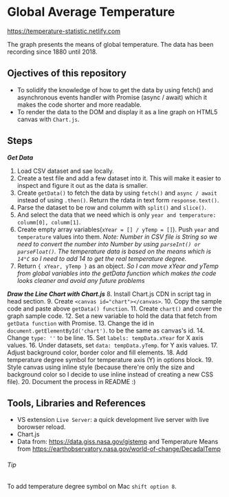 # Global Average Temperature 
https://temperature-statistic.netlify.com

The graph presents the means of global temperature.  The data has been recording since 1880 until 2018. 

## Ojectives of this repository ##
- To solidify the knowledge of how to get the data by using fetch() and asynchronous events handler with Promise (async / await) which it makes the code shorter and more readable.
- To render the data to the DOM and display it as a line graph on HTML5 canvas with `Chart.js`.

## Steps ##

***Get Data***
1. Load CSV dataset and sae locally.
2. Create a test file and add a few dataset into it. This will make it easier to inspect and figure it out as the data is smaller.
3. Create `getData()` to fetch the data by using `fetch()` and `async / await` instead of using `.then()`. Return the rdata in text form `response.text()`.
4. Parse the dataset to be row and columm with `split()` and `slice()`.
5. And select the data that we need which is only `year and temperature: columm[0], columm[1]`.
6. Create empty array variables(`xYear = [] / yTemp = []`). Push `year` and `temperature` values into them.
*Note:*
*Number in CSV file is String so we need to convert the number into Number by using `parseInt() or parseFloat()`.*
*The temperature data is based on the means which is `14°C` so I need to add 14 to get the real temperature degree.* 
7. Return `{ xYear, yTemp }` as an object. *So I can move xYear and yTemp from global variables into the getData function which makes the code looks cleaner and avoid any future problems*

***Draw the Line Chart with Chart.js***
8. Install Chart.js CDN in script tag in head section.
9. Create `<canvas id="chart"></canvas>`. 
10. Copy the sample code and paste above `getData() function`.
11. Create `chart()` and cover the graph sample code.
12. Set a new variable to hold the data that fetch from `getData function` with Promise.
13. Change the id in `document.getElementById('chart')`. to be the same as canvas's id.
14. Change `type: ''` to be line.
15. Set `labels: tempData.xYear` for X axis values.
16. Under datasets, set `data: tempData.yTemp`. for Y axis values.
17. Adjust background color, border color and fill elements.
18. Add temperature degree symbol for temperature axis (Y) in options block.
19. Style canvas using inline style (because there're only the size and background color so I decide to use inline instead of creating a new CSS file).
20. Document the process in README :)

## Tools, Libraries and References ##
- VS extension `Live Server`: a quick development live server with live borowser reload.
- Chart.js
- Data from: https://data.giss.nasa.gov/gistemp and Temperature Means from https://earthobservatory.nasa.gov/world-of-change/DecadalTemp

###### Tip #####
To add temperature degree symbol on Mac `shift option 8`. 

